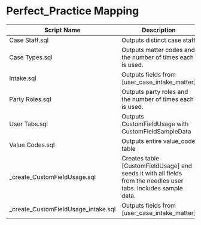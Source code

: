 # Perfect_Practice Mapping

| Script Name | Description | Dependencies |
|-------------|-------------|-------------|
| Case Staff.sql | Outputs distinct case staff | [None] |
| Case Types.sql | Outputs matter codes and the number of times each is used. | [None] |
| Intake.sql | Outputs fields from [user_case_intake_matter] | [None] |
| Party Roles.sql | Outputs party roles and the number of times each is used. | [None] |
| User Tabs.sql | Outputs CustomFieldUsage with CustomFieldSampleData | [None] |
| Value Codes.sql | Outputs entire value_code table | [None] |
| _create_CustomFieldUsage.sql | Creates table [CustomFieldUsage] and seeds it with all fields from the needles user tabs. Includes sample data. | [None] |
| _create_CustomFieldUsage_intake.sql | Outputs fields from [user_case_intake_matter] | [None] |
